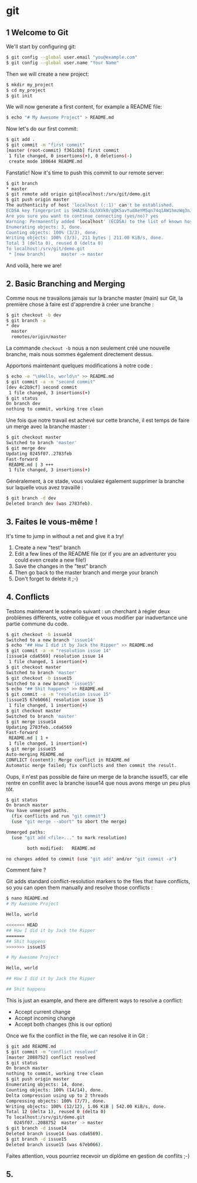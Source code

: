 # git

## 1 Welcome to Git
We'll start by configuring git:

```bash
$ git config --global user.email "you@example.com"
$ git config --global user.name "Your Name"
```

Then we will create a new project:

```bash
$ mkdir my_project
$ cd my_project
$ git init
```

We will now generate a first content, for example a README file:

```bash
$ echo "# My Awesome Project" > README.md
```

Now let's do our first commit:

```bash
$ git add .
$ git commit -m "first commit"
[master (root-commit) f361cbb] first commit
 1 file changed, 0 insertions(+), 0 deletions(-)
 create mode 100644 README.md
```

Fanstatic! Now it's time to push this commit to our remote server:

```bash
$ git branch
* master
$ git remote add origin git@localhost:/srv/git/demo.git
$ git push origin master
The authenticity of host 'localhost (::1)' can't be established.
ECDSA key fingerprint is SHA256:GLhXVk0/qQK5avYudAeYM5qn74q1AW1hmzWq3nJLYyA.
Are you sure you want to continue connecting (yes/no)? yes
Warning: Permanently added 'localhost' (ECDSA) to the list of known hosts.
Enumerating objects: 3, done.
Counting objects: 100% (3/3), done.
Writing objects: 100% (3/3), 211 bytes | 211.00 KiB/s, done.
Total 3 (delta 0), reused 0 (delta 0)
To localhost:/srv/git/demo.git
 * [new branch]      master -> master
```

And voilà, here we are!

## 2. Basic Branching and Merging

Comme nous ne travailons jamais sur la branche master (main) sur Git, la première chose à faire est d'apprendre à créer une branche :

```bash
$ git checkout -b dev
$ git branch -a
* dev
  master
  remotes/origin/master
```

La commande `checkout -b` nous a non seulement créé une nouvelle branche, mais nous sommes également directement dessus.

Apportons maintenant quelques modifications à notre code :

```bash
$ echo -e "\nHello, world\n" >> README.md
$ git commit -a -m "second commit"
[dev 4c2b9cf] second commit
 1 file changed, 3 insertions(+)
$ git status
On branch dev
nothing to commit, working tree clean
```

Une fois que notre travail est achevé sur cette branche, il est temps de faire un merge avec la branche master :

```bash
$ git checkout master
Switched to branch 'master'
$ git merge dev
Updating 0245f07..2783feb
Fast-forward
 README.md | 3 +++
 1 file changed, 3 insertions(+)
```

Généralement, à ce stade, vous voulaiez également supprimer la branche sur laquelle vous avez travaillé :

```bash
$ git branch -d dev
Deleted branch dev (was 2783feb).
```

## 3. Faites le vous-même !

It's time to jump in without a net and give it a try!

1. Create a new "test" branch
1. Edit a few lines of the README file (or if you are an adventurer you could even create a new file!)
1. Save the changes in the "test" branch
1. Then go back to the master branch and merge your branch
1. Don't forget to delete it ;-)

## 4. Conflicts

Testons maintenant le scénario suivant : un cherchant à régler deux problèmes différents, votre collègue et vous modifier par inadvertance une partie commune du code.

```bash
$ git checkout -b issue14
Switched to a new branch 'issue14'
$ echo "## How I did it by Jack the Ripper" >> README.md 
$ git commit -a -m "resolution issue 14"
[issue14 cda6569] resolution issue 14
 1 file changed, 1 insertion(+)
$ git checkout master
Switched to branch 'master'
$ git checkout -b issue15
Switched to a new branch 'issue15'
$ echo "## Shit happens" >> README.md 
$ git commit -a -m "resolution issue 15"
[issue15 67eb066] resolution issue 15
 1 file changed, 1 insertion(+)
$ git checkout master
Switched to branch 'master'
$ git merge issue14
Updating 2783feb..cda6569
Fast-forward
 README.md | 1 +
 1 file changed, 1 insertion(+)
$ git merge issue15
Auto-merging README.md
CONFLICT (content): Merge conflict in README.md
Automatic merge failed; fix conflicts and then commit the result.
```

Oups, il n'est pas possible de faire un merge de la branche issue15, car elle rentre en conflit avec la branche issue14 que nous avons merge un peu plus tôt.

```bash
$ git status
On branch master
You have unmerged paths.
  (fix conflicts and run "git commit")
  (use "git merge --abort" to abort the merge)

Unmerged paths:
  (use "git add <file>..." to mark resolution)

        both modified:   README.md

no changes added to commit (use "git add" and/or "git commit -a")
```

Comment faire ?

Git adds standard conflict-resolution markers to the files that have conflicts, so you can open them manually and resolve those conflicts :

```bash
$ nano README.md
# My Awesome Project

Hello, world

<<<<<<< HEAD
## How I did it by Jack the Ripper
=======
## Shit happens
>>>>>>> issue15
```

```bash
# My Awesome Project

Hello, world

## How I did it by Jack the Ripper

## Shit happens
```

This is just an example, and there are different ways to resolve a conflict:

- Accept current change
- Accept incoming change
- Accept both changes (this is our option)

Once we fix the conflict in the file, we can resolve it in Git :

```bash
$ git add README.md 
$ git commit -m "conflict resolved"
[master 2088752] conflict resolved
$ git status
On branch master
nothing to commit, working tree clean
$ git push origin master
Enumerating objects: 14, done.
Counting objects: 100% (14/14), done.
Delta compression using up to 2 threads
Compressing objects: 100% (7/7), done.
Writing objects: 100% (12/12), 1.06 KiB | 542.00 KiB/s, done.
Total 12 (delta 1), reused 0 (delta 0)
To localhost:/srv/git/demo.git
   0245f07..2088752  master -> master
$ git branch -d issue14
Deleted branch issue14 (was cda6569).
$ git branch -d issue15
Deleted branch issue15 (was 67eb066).
```

Faites attention, vous pourriez recevoir un diplôme en gestion de conflits ;-)

## 5. 
